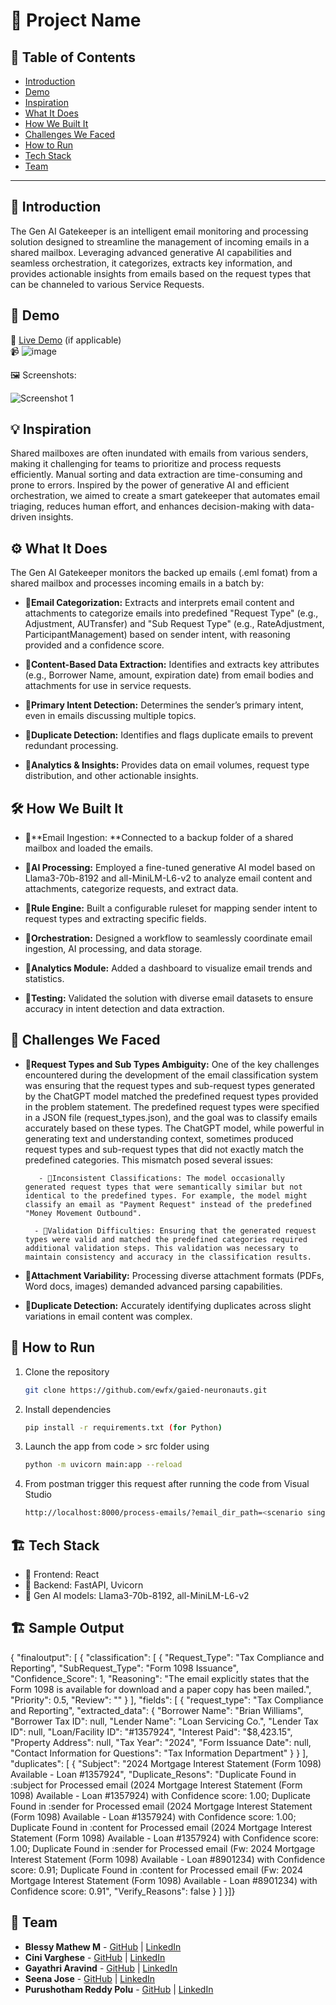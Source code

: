 # 🚀 Project Name

## 📌 Table of Contents
- [Introduction](#introduction)
- [Demo](#demo)
- [Inspiration](#inspiration)
- [What It Does](#what-it-does)
- [How We Built It](#how-we-built-it)
- [Challenges We Faced](#challenges-we-faced)
- [How to Run](#how-to-run)
- [Tech Stack](#tech-stack)
- [Team](#team)

---

## 🎯 Introduction
The Gen AI Gatekeeper is an intelligent email monitoring and processing solution designed to streamline the management of incoming emails in a shared mailbox. Leveraging advanced generative AI capabilities and seamless orchestration, it categorizes, extracts key information, and provides actionable insights from emails based on the request types that can be channeled to various Service Requests.

## 🎥 Demo
🔗 [Live Demo](#) (if applicable)  
📹 ![image](https://github.com/user-attachments/assets/c8662324-ccd8-4ecc-90cd-85021929206d)
 
🖼️ Screenshots:

![Screenshot 1](link-to-image)

## 💡 Inspiration
Shared mailboxes are often inundated with emails from various senders, making it challenging for teams to prioritize and process requests efficiently. Manual sorting and data extraction are time-consuming and prone to errors. Inspired by the power of generative AI and efficient orchestration, we aimed to create a smart gatekeeper that automates email triaging, reduces human effort, and enhances decision-making with data-driven insights.

## ⚙️ What It Does
The Gen AI Gatekeeper monitors the backed up emails (.eml fomat) from a shared mailbox and processes incoming emails in a batch by:

- 🔹**Email Categorization:** Extracts and interprets email content and attachments to categorize emails into predefined "Request Type" (e.g., Adjustment, AUTransfer) and "Sub Request Type" (e.g., RateAdjustment, ParticipantManagement) based on sender intent, with reasoning provided and a confidence score.

- 🔹**Content-Based Data Extraction:** Identifies and extracts key attributes (e.g., Borrower Name, amount, expiration date) from email bodies and attachments for use in service requests.

- 🔹**Primary Intent Detection:** Determines the sender’s primary intent, even in emails discussing multiple topics.

- 🔹**Duplicate Detection:** Identifies and flags duplicate emails to prevent redundant processing.

- 🔹**Analytics & Insights:** Provides data on email volumes, request type distribution, and other actionable insights.

## 🛠️ How We Built It

- 🔹**Email Ingestion: **Connected to a backup folder of a shared mailbox and loaded the emails.

- 🔹**AI Processing:** Employed a fine-tuned generative AI model based on Llama3-70b-8192 and all-MiniLM-L6-v2 to analyze email content and attachments, categorize requests, and extract data.

- 🔹**Rule Engine:** Built a configurable ruleset for mapping sender intent to request types and extracting specific fields.

- 🔹**Orchestration:** Designed a workflow to seamlessly coordinate email ingestion, AI processing, and data storage.

- 🔹**Analytics Module:** Added a dashboard to visualize email trends and statistics.

- 🔹**Testing:** Validated the solution with diverse email datasets to ensure accuracy in intent detection and data extraction.

## 🚧 Challenges We Faced

- 🔹**Request Types and Sub Types Ambiguity:** One of the key challenges encountered during the development of the email classification system was ensuring that the request types and sub-request types generated by the ChatGPT model matched the predefined request types provided in the problem statement. The predefined request types were specified in a JSON file (request_types.json), and the goal was to classify emails accurately based on these types. The ChatGPT model, while powerful in generating text and understanding context, sometimes produced request types and sub-request types that did not exactly match the predefined categories. This mismatch posed several issues:

         - 🔹Inconsistent Classifications: The model occasionally generated request types that were semantically similar but not identical to the predefined types. For example, the model might classify an email as "Payment Request" instead of the predefined "Money Movement Outbound".

        - 🔹Validation Difficulties: Ensuring that the generated request types were valid and matched the predefined categories required additional validation steps. This validation was necessary to maintain consistency and accuracy in the classification results.

- 🔹**Attachment Variability:** Processing diverse attachment formats (PDFs, Word docs, images) demanded advanced parsing capabilities. 

- 🔹**Duplicate Detection:** Accurately identifying duplicates across slight variations in email content was complex. 

## 🏃 How to Run
1. Clone the repository  
   ```sh
   git clone https://github.com/ewfx/gaied-neuronauts.git
   ```
2. Install dependencies  
   ```sh
   pip install -r requirements.txt (for Python)
   ```
3. Launch the app from code > src folder using 
   ```sh
   python -m uvicorn main:app --reload
   ```
4. From postman trigger this request after running the code from Visual Studio
   ```sh
   http://localhost:8000/process-emails/?email_dir_path=<scenario single request>
   ```   
## 🏗️ Tech Stack
- 🔹 Frontend: React
- 🔹 Backend: FastAPI, Uvicorn
- 🔹 Gen AI models: Llama3-70b-8192, all-MiniLM-L6-v2

## 🏗️ Sample Output

{
    "finaloutput": [
        {
            "classification": [
                {
                    "Request_Type": "Tax Compliance and Reporting",
                    "SubRequest_Type": "Form 1098 Issuance",
                    "Confidence_Score": 1,
                    "Reasoning": "The email explicitly states that the Form 1098 is available for download and a paper copy has been mailed.",
                    "Priority": 0.5,
                    "Review": ""
                }
            ],
            "fields": [
                {
                    "request_type": "Tax Compliance and Reporting",
                    "extracted_data": {
                        "Borrower Name": "Brian Williams",
                        "Borrower Tax ID": null,
                        "Lender Name": "Loan Servicing Co.",
                        "Lender Tax ID": null,
                        "Loan/Facility ID": "#1357924",
                        "Interest Paid": "$8,423.15",
                        "Property Address": null,
                        "Tax Year": "2024",
                        "Form Issuance Date": null,
                        "Contact Information for Questions": "Tax Information Department"
                    }
                }
            ],
            "duplicates": [
                {
                    "Subject": "2024 Mortgage Interest Statement (Form 1098) Available - Loan #1357924",
                    "Duplicate_Resons": "Duplicate Found in :subject for Processed email (2024 Mortgage Interest Statement (Form 1098) Available - Loan #1357924) with Confidence score: 1.00; Duplicate Found in :sender for Processed email (2024 Mortgage Interest Statement (Form 1098) Available - Loan #1357924) with Confidence score: 1.00; Duplicate Found in :content for Processed email (2024 Mortgage Interest Statement (Form 1098) Available - Loan #1357924) with Confidence score: 1.00; Duplicate Found in :sender for Processed email (Fw: 2024 Mortgage Interest Statement (Form 1098) Available - Loan #8901234) with Confidence score: 0.91; Duplicate Found in :content for Processed email (Fw: 2024 Mortgage Interest Statement (Form 1098) Available - Loan #8901234) with Confidence score: 0.91",
                    "Verify_Reasons": false
                }
            ]
        }]}

## 👥 Team
- **Blessy Mathew M** - [GitHub](#) | [LinkedIn](#)
- **Cini Varghese** - [GitHub](#) | [LinkedIn](#)
- **Gayathri Aravind** - [GitHub](#) | [LinkedIn](#)
- **Seena Jose** - [GitHub](#) | [LinkedIn](#)
- **Purushotham Reddy Polu** - [GitHub](#) | [LinkedIn](#)
